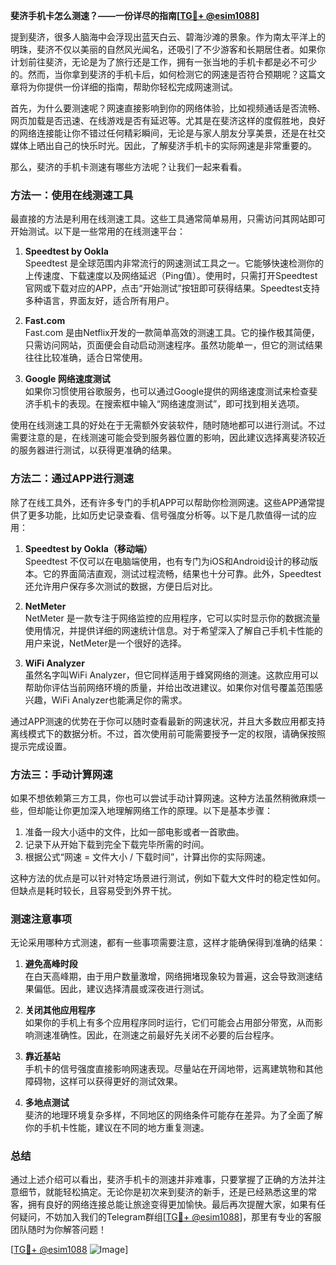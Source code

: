 **斐济手机卡怎么测速？——一份详尽的指南[[TG💪+ @esim1088](https://t.me/s/esim1088)]**

提到斐济，很多人脑海中会浮现出蓝天白云、碧海沙滩的景象。作为南太平洋上的明珠，斐济不仅以美丽的自然风光闻名，还吸引了不少游客和长期居住者。如果你计划前往斐济，无论是为了旅行还是工作，拥有一张当地的手机卡都是必不可少的。然而，当你拿到斐济的手机卡后，如何检测它的网速是否符合预期呢？这篇文章将为你提供一份详细的指南，帮助你轻松完成网速测试。

首先，为什么要测速呢？网速直接影响到你的网络体验，比如视频通话是否流畅、网页加载是否迅速、在线游戏是否有延迟等。尤其是在斐济这样的度假胜地，良好的网络连接能让你不错过任何精彩瞬间，无论是与家人朋友分享美景，还是在社交媒体上晒出自己的快乐时光。因此，了解斐济手机卡的实际网速是非常重要的。

那么，斐济的手机卡测速有哪些方法呢？让我们一起来看看。

### 方法一：使用在线测速工具

最直接的方法是利用在线测速工具。这些工具通常简单易用，只需访问其网站即可开始测试。以下是一些常用的在线测速平台：

1. **Speedtest by Ookla**  
   Speedtest 是全球范围内非常流行的网速测试工具之一。它能够快速检测你的上传速度、下载速度以及网络延迟（Ping值）。使用时，只需打开Speedtest官网或下载对应的APP，点击“开始测试”按钮即可获得结果。Speedtest支持多种语言，界面友好，适合所有用户。

2. **Fast.com**  
   Fast.com 是由Netflix开发的一款简单高效的测速工具。它的操作极其简便，只需访问网站，页面便会自动启动测速程序。虽然功能单一，但它的测试结果往往比较准确，适合日常使用。

3. **Google 网络速度测试**  
   如果你习惯使用谷歌服务，也可以通过Google提供的网络速度测试来检查斐济手机卡的表现。在搜索框中输入“网络速度测试”，即可找到相关选项。

使用在线测速工具的好处在于无需额外安装软件，随时随地都可以进行测试。不过需要注意的是，在线测速可能会受到服务器位置的影响，因此建议选择离斐济较近的服务器进行测试，以获得更准确的结果。

### 方法二：通过APP进行测速

除了在线工具外，还有许多专门的手机APP可以帮助你检测网速。这些APP通常提供了更多功能，比如历史记录查看、信号强度分析等。以下是几款值得一试的应用：

1. **Speedtest by Ookla（移动端）**  
   Speedtest 不仅可以在电脑端使用，也有专门为iOS和Android设计的移动版本。它的界面简洁直观，测试过程流畅，结果也十分可靠。此外，Speedtest还允许用户保存多次测试的数据，方便日后对比。

2. **NetMeter**  
   NetMeter 是一款专注于网络监控的应用程序，它可以实时显示你的数据流量使用情况，并提供详细的网速统计信息。对于希望深入了解自己手机卡性能的用户来说，NetMeter是一个很好的选择。

3. **WiFi Analyzer**  
   虽然名字叫WiFi Analyzer，但它同样适用于蜂窝网络的测速。这款应用可以帮助你评估当前网络环境的质量，并给出改进建议。如果你对信号覆盖范围感兴趣，WiFi Analyzer也能满足你的需求。

通过APP测速的优势在于你可以随时查看最新的网速状况，并且大多数应用都支持离线模式下的数据分析。不过，首次使用前可能需要授予一定的权限，请确保按照提示完成设置。

### 方法三：手动计算网速

如果不想依赖第三方工具，你也可以尝试手动计算网速。这种方法虽然稍微麻烦一些，但却能让你更加深入地理解网络工作的原理。以下是基本步骤：

1. 准备一段大小适中的文件，比如一部电影或者一首歌曲。
2. 记录下从开始下载到完全下载完毕所需的时间。
3. 根据公式“网速 = 文件大小 / 下载时间”，计算出你的实际网速。

这种方法的优点是可以针对特定场景进行测试，例如下载大文件时的稳定性如何。但缺点是耗时较长，且容易受到外界干扰。

### 测速注意事项

无论采用哪种方式测速，都有一些事项需要注意，这样才能确保得到准确的结果：

1. **避免高峰时段**  
   在白天高峰期，由于用户数量激增，网络拥堵现象较为普遍，这会导致测速结果偏低。因此，建议选择清晨或深夜进行测试。

2. **关闭其他应用程序**  
   如果你的手机上有多个应用程序同时运行，它们可能会占用部分带宽，从而影响测速准确性。因此，在测速之前最好先关闭不必要的后台程序。

3. **靠近基站**  
   手机卡的信号强度直接影响网速表现。尽量站在开阔地带，远离建筑物和其他障碍物，这样可以获得更好的测试效果。

4. **多地点测试**  
   斐济的地理环境复杂多样，不同地区的网络条件可能存在差异。为了全面了解你的手机卡性能，建议在不同的地方重复测速。

### 总结

通过上述介绍可以看出，斐济手机卡的测速并非难事，只要掌握了正确的方法并注意细节，就能轻松搞定。无论你是初次来到斐济的新手，还是已经熟悉这里的常客，拥有良好的网络连接总能让旅途变得更加愉快。最后再次提醒大家，如果有任何疑问，不妨加入我们的Telegram群组[[TG💪+ @esim1088](https://t.me/s/esim1088)]，那里有专业的客服团队随时为你解答问题！

[[TG💪+ @esim1088](https://t.me/s/esim1088) ![Image](https://i.postimg.cc/4NQfJmqS/Snipaste-2025-05-13-00-14-12.png)]